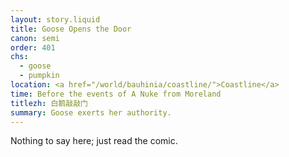 ```yaml
---
layout: story.liquid
title: Goose Opens the Door
canon: semi
order: 401
chs:
  - goose
  - pumpkin
location: <a href="/world/bauhinia/coastline/">Coastline</a>
time: Before the events of A Nuke from Moreland
titlezh: 白鹅敲敲门
summary: Goose exerts her authority.
---
```


Nothing to say here; just read the comic.
